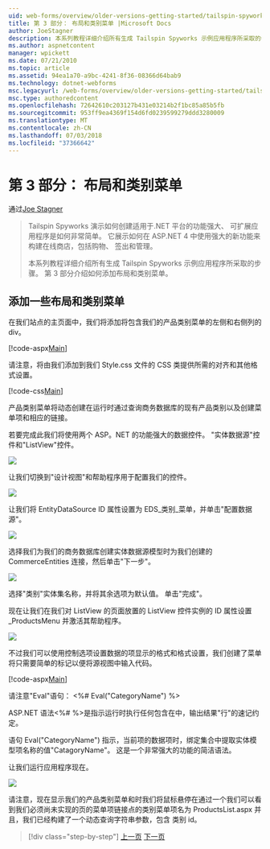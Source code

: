 ```yaml
---
uid: web-forms/overview/older-versions-getting-started/tailspin-spyworks/tailspin-spyworks-part-3
title: 第 3 部分： 布局和类别菜单 |Microsoft Docs
author: JoeStagner
description: 本系列教程详细介绍所有生成 Tailspin Spyworks 示例应用程序所采取的步骤。 第 3 部分介绍如何添加布局和类别菜单。
ms.author: aspnetcontent
manager: wpickett
ms.date: 07/21/2010
ms.topic: article
ms.assetid: 94ea1a70-a9bc-4241-8f36-08366d64bab9
ms.technology: dotnet-webforms
msc.legacyurl: /web-forms/overview/older-versions-getting-started/tailspin-spyworks/tailspin-spyworks-part-3
msc.type: authoredcontent
ms.openlocfilehash: 72642610c203127b431e03214b2f1bc85a85b5fb
ms.sourcegitcommit: 953ff9ea4369f154d6fd0239599279ddd3280009
ms.translationtype: MT
ms.contentlocale: zh-CN
ms.lasthandoff: 07/03/2018
ms.locfileid: "37366642"
---
```

<a name="part-3-layout-and-category-menu"></a>第 3 部分： 布局和类别菜单
====================
通过[Joe Stagner](https://github.com/JoeStagner)

> Tailspin Spyworks 演示如何创建适用于.NET 平台的功能强大、 可扩展应用程序是如何非常简单。 它展示如何在 ASP.NET 4 中使用强大的新功能来构建在线商店，包括购物、 签出和管理。
> 
> 本系列教程详细介绍所有生成 Tailspin Spyworks 示例应用程序所采取的步骤。 第 3 部分介绍如何添加布局和类别菜单。


## <a id="_Toc260221669"></a>  添加一些布局和类别菜单

在我们站点的主页面中，我们将添加将包含我们的产品类别菜单的左侧和右侧列的 div。

[!code-aspx[Main](tailspin-spyworks-part-3/samples/sample1.aspx)]

请注意，将由我们添加到我们 Style.css 文件的 CSS 类提供所需的对齐和其他格式设置。

[!code-css[Main](tailspin-spyworks-part-3/samples/sample2.css)]

产品类别菜单将动态创建在运行时通过查询商务数据库的现有产品类别以及创建菜单项和相应的链接。

若要完成此我们将使用两个 ASP。NET 的功能强大的数据控件。 "实体数据源"控件和"ListView"控件。

![](tailspin-spyworks-part-3/_static/image1.jpg)

让我们切换到"设计视图"和帮助程序用于配置我们的控件。

![](tailspin-spyworks-part-3/_static/image2.jpg)

让我们将 EntityDataSource ID 属性设置为 EDS\_类别\_菜单，并单击"配置数据源"。

![](tailspin-spyworks-part-3/_static/image3.jpg)

选择我们为我们的商务数据库创建实体数据源模型时为我们创建的 CommerceEntities 连接，然后单击"下一步"。

![](tailspin-spyworks-part-3/_static/image4.jpg)

选择"类别"实体集名称，并将其余选项为默认值。 单击"完成"。

现在让我们在我们对 ListView 的页面放置的 ListView 控件实例的 ID 属性设置\_ProductsMenu 并激活其帮助程序。

![](tailspin-spyworks-part-3/_static/image5.jpg)

不过我们可以使用控制选项设置数据的项显示的格式和格式设置，我们创建了菜单将只需要简单的标记以便将源视图中输入代码。

[!code-aspx[Main](tailspin-spyworks-part-3/samples/sample3.aspx)]

请注意"Eval"语句： &lt;%# Eval("CategoryName") %&gt;

ASP.NET 语法&lt;%# %&gt;是指示运行时执行任何包含在中，输出结果"行"的速记约定。

语句 Eval("CategoryName") 指示，当前项的数据项时，绑定集合中提取实体模型项名称的值"CatagoryName"。 这是一个非常强大的功能的简洁语法。

让我们运行应用程序现在。

![](tailspin-spyworks-part-3/_static/image6.jpg)

请注意，现在显示我们的产品类别菜单和时我们将鼠标悬停在通过一个我们可以看到我们必须尚未实现的页的菜单项链接点的类别菜单项名为 ProductsList.aspx 并且，我们已经构建了一个动态查询字符串参数，包含 类别 id。

> [!div class="step-by-step"]
> [上一页](tailspin-spyworks-part-2.md)
> [下一页](tailspin-spyworks-part-4.md)
